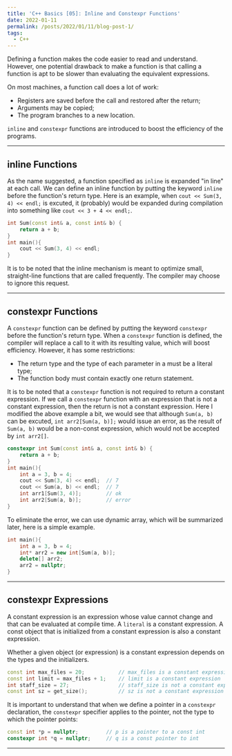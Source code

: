 ```yaml
---
title: 'C++ Basics [05]: Inline and Constexpr Functions'
date: 2022-01-11
permalink: /posts/2022/01/11/blog-post-1/
tags:
  - C++
---
```


Defining a function makes the code easier to read and understand. However, one potential drawback to make a function is that calling a function is apt to be slower than evaluating the equivalent expressions. 

On most machines, a function call does a lot of work:
- Registers are saved before the call and restored after the return;
- Arguments may be copied;
- The program branches to a new location.

`inline` and `constexpr` functions are introduced to boost the efficiency of the programs.

---
## inline Functions
As the name suggested, a function specified as `inline` is expanded "in line" at each call. We can define an inline function by putting the keyword `inline` before the function's return type. Here is an example, when `cout << Sum(3, 4) << endl;` is excuted, it (probably) would be expanded during compilation into something like `cout << 3 + 4 << endl;`.
```cpp
int Sum(const int& a, const int& b) {
    return a + b;
}
int main(){
    cout << Sum(3, 4) << endl;
}
```

It is to be noted that the inline mechanism is meant to optimize small, straight-line functions that are called frequently. The compiler may choose to ignore this request.

---
## constexpr Functions
A `constexpr` function can be defined by putting the keyword `constexpr` before the function's return type. When a `constexpr` function is defined, the compiler will replace a call to it with its resulting value, which will boost efficiency. However, it has some restrictions:
- The return type and the type of each parameter in a must be a literal type;
- The function body must contain exactly one return statement.

It is to be noted that a `constexpr` function is not required to return a constant expression. If we call a `constexpr` function with an expression that is not a constant expression, then the return is not a constant expression. Here I modified the above example a bit, we would see that although `Sum(a, b)` can be excuted, `int arr2[Sum(a, b)];` would issue an error, as the result of `Sum(a, b)` would be a non-const expression, which would not be accepted by `int arr2[]`.
```cpp
constexpr int Sum(const int& a, const int& b) {
    return a + b;
}
int main(){
    int a = 3, b = 4;
    cout << Sum(3, 4) << endl;  // 7
    cout << Sum(a, b) << endl;  // 7
    int arr1[Sum(3, 4)];        // ok
    int arr2[Sum(a, b)];        // error
}
```
To eliminate the error, we can use dynamic array, which will be summarized later, here is a simple example.
```cpp
int main(){
    int a = 3, b = 4;
    int* arr2 = new int[Sum(a, b)]; 
    delete[] arr2;
    arr2 = nullptr;
}
```

---
## constexpr Expressions
A constant expression is an expression whose value cannot change and that can be evaluated at compile time. A `literal` is a constant expression. A const object that is initialized from a constant expression is also a constant expression. 

Whether a given object (or expression) is a constant expression depends on the types and the initializers.
```cpp
const int max_files = 20;           // max_files is a constant expression
const int limit = max_files + 1;    // limit is a constant expression
int staff_size = 27;                // staff_size is not a constant expression
const int sz = get_size();          // sz is not a constant expression
```

It is important to understand that when we define a pointer in a `constexpr` declaration, the `constexpr` specifier applies to the pointer, not the type to which the pointer points:
```cpp
const int *p = nullptr;         // p is a pointer to a const int
constexpr int *q = nullptr;     // q is a const pointer to int
```
---
